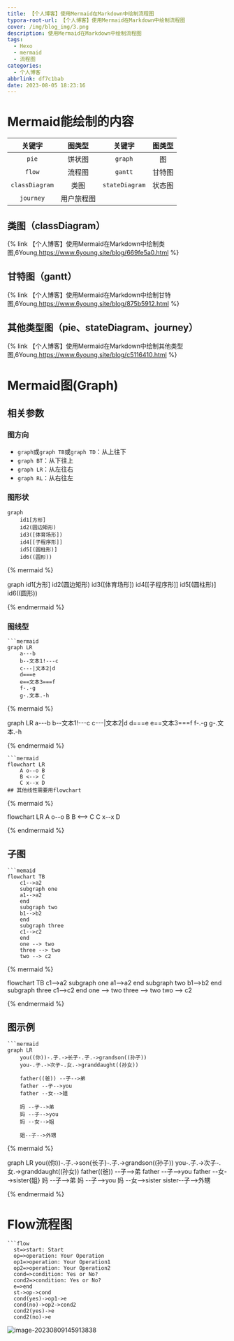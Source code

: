 ```yaml
---
title: 【个人博客】使用Mermaid在Markdown中绘制流程图
typora-root-url: 【个人博客】使用Mermaid在Markdown中绘制流程图
cover: /img/blog_img/3.png
description: 使用Mermaid在Markdown中绘制流程图
tags:
  - Hexo
  - mermaid
  - 流程图
categories:
  - 个人博客
abbrlink: df7c1bab
date: 2023-08-05 18:23:16
---
```




# Mermaid能绘制的内容

|     关键字     |   图类型   |     关键字     | 图类型 |
| :------------: | :--------: | :------------: | :----: |
|     `pie`      |   饼状图   |    `graph`     |   图   |
|     `flow`     |   流程图   |    `gantt`     | 甘特图 |
| `classDiagram` |    类图    | `stateDiagram` | 状态图 |
|   `journey`    | 用户旅程图 |                |        |

## 类图（classDiagram）

{% link 【个人博客】使用Mermaid在Markdown中绘制类图,6Young,https://www.6young.site/blog/669fe5a0.html  %}

## 甘特图（gantt）

{% link 【个人博客】使用Mermaid在Markdown中绘制甘特图,6Young,https://www.6young.site/blog/875b5912.html  %}

## 其他类型图（pie、stateDiagram、journey）

{% link 【个人博客】使用Mermaid在Markdown中绘制其他类型图,6Young,https://www.6young.site/blog/c5116410.html  %}



# Mermaid图(Graph)

## 相关参数

### 图方向

- `graph`或`graph TB`或`graph TD`：从上往下
- `graph BT`：从下往上
- `graph LR`：从左往右
- `graph RL`：从右往左

### 图形状

```
graph
	id1[方形]
    id2(圆边矩形)
    id3([体育场形])
    id4[[子程序形]]
    id5[(圆柱形)]
    id6((圆形))
```



{% mermaid %}

graph
	id1[方形]
    id2(圆边矩形)
    id3([体育场形])
    id4[[子程序形]]
    id5[(圆柱形)]
    id6((圆形))

{% endmermaid %}



### 图线型

```
```mermaid
graph LR
    a---b
    b--文本1!---c
    c---|文本2|d
    d===e
    e==文本3===f
    f-.-g
    g-.文本.-h
```

{% mermaid %}

graph LR
    a---b
    b--文本1!---c
    c---|文本2|d
    d===e
    e==文本3===f
    f-.-g
    g-.文本.-h

{% endmermaid %}

```
```mermaid
flowchart LR
    A o--o B
    B <--> C
    C x--x D
## 其他线性需要用flowchart
```

{% mermaid %}

flowchart LR
    A o--o B
    B <--> C
    C x--x D

{% endmermaid %}

## 子图

```
```memaid
flowchart TB
    c1-->a2
    subgraph one
    a1-->a2
    end
    subgraph two
    b1-->b2
    end
    subgraph three
    c1-->c2
    end
    one --> two
    three --> two
    two --> c2
```

{% mermaid %}

flowchart TB
    c1-->a2
    subgraph one
    a1-->a2
    end
    subgraph two
    b1-->b2
    end
    subgraph three
    c1-->c2
    end
    one --> two
    three --> two
    two --> c2

{% endmermaid %}

## 图示例

```
```mermaid
graph LR
    you((你))-.子.->长子-.子.->grandson((孙子))
    you-.子.->次子-.女.->granddaught((孙女))

    father((爸)) --子-->弟
    father --子-->you
    father --女-->姐

    妈 --子-->弟
    妈 --子-->you
    妈 --女-->姐

    姐--子-->外甥
```

{% mermaid %}

graph LR
    you((你))-.子.->son{长子}-.子.->grandson((孙子))
    you-.子.->次子-.女.->granddaught((孙女))
	father((爸)) --子-->弟
	father --子-->you
	father --女-->sister{姐}
	妈 --子-->弟
	妈 --子-->you
	妈 --女-->sister
	sister--子-->外甥

{% endmermaid %}



# Flow流程图

```
```flow
  st=>start: Start
  op=>operation: Your Operation
  op1=>operation: Your Operation1
  op2=>operation: Your Operation2
  cond=>condition: Yes or No?
  cond2=>condition: Yes or No?
  e=>end
  st->op->cond
  cond(yes)->op1->e
  cond(no)->op2->cond2
  cond2(yes)->e
  cond2(no)->e
```

![image-20230809145913838](/image-20230809145913838.png)
